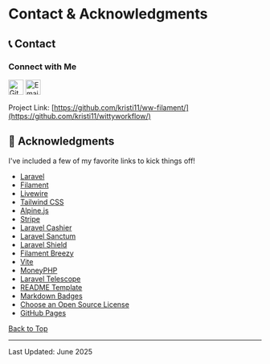 # Contact & Acknowledgments

## 📞 Contact

### Connect with Me
[<img src="https://simpleicons.org/icons/github.svg" alt="GitHub" width="30"/>](https://github.com/kristi11)
[<img src="https://simpleicons.org/icons/gmail.svg" alt="Email" width="30"/>](mailto:tanellari@gmail.com)

Project Link: [https://github.com/kristi11/ww-filament/](https://github.com/kristi11/wittyworkflow/)

## 🙏 Acknowledgments

I've included a few of my favorite links to kick things off!

* [Laravel](https://laravel.com)
* [Filament](https://filamentphp.com/)
* [Livewire](https://livewire.laravel.com)
* [Tailwind CSS](https://tailwindcss.com)
* [Alpine.js](https://alpinejs.dev)
* [Stripe](https://stripe.com)
* [Laravel Cashier](https://laravel.com/docs/billing)
* [Laravel Sanctum](https://laravel.com/docs/sanctum)
* [Laravel Shield](https://filamentphp.com/plugins/bezhansalleh-shield)
* [Filament Breezy](https://filamentphp.com/plugins/jeffgreco-breezy)
* [Vite](https://vitejs.dev)
* [MoneyPHP](https://moneyphp.org)
* [Laravel Telescope](https://laravel.com/docs/telescope)
* [README Template](https://github.com/othneildrew/Best-README-Template/)
* [Markdown Badges](https://github.com/Ileriayo/markdown-badges)
* [Choose an Open Source License](https://choosealicense.com)
* [GitHub Pages](https://pages.github.com)

[Back to Top](../README.md)

---

Last Updated: June 2025
